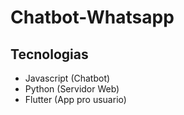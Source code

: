 # Chatbot-Whatsapp

## Tecnologias

- Javascript (Chatbot)
- Python (Servidor Web)
- Flutter (App pro usuario)

  
